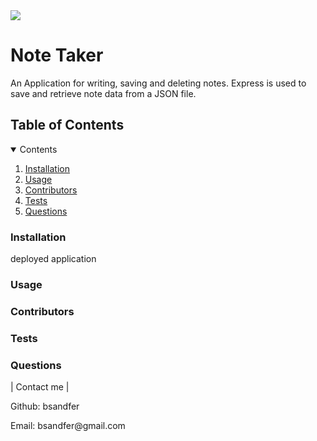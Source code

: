 
<img src='https://img.shields.io/badge/license-MIT-blue.svg'>
 
<h1> Note Taker </h1>

<p> An Application for writing, saving and deleting notes. Express is used to save and retrieve note data from a JSON file. </p>

<h2> Table of Contents </h2>

<details open="open">
<summary>Contents</summary>
<ol>
<li><a href="#installation">Installation</a></li>
<li><a href="#usage">Usage</a></li>
<li><a href="#contributors">Contributors</a></li>
<li><a href="#tests">Tests</a></li>
<li><a href="#questions">Questions</a></li>
</details>

<h3 id='installation'>Installation</h3>
<p>deployed application</p>

<h3 id='usage'>Usage</h3>
<p></p>

<h3 id='contributors'>Contributors</h3>
<p></p>

<h3 id='tests'>Tests</h3>
<p></p>

<h3 id='questions'>Questions</h3>
<p> | Contact me | </p>
<p> Github: bsandfer </p>
<p> Email: bsandfer@gmail.com </p>

    
